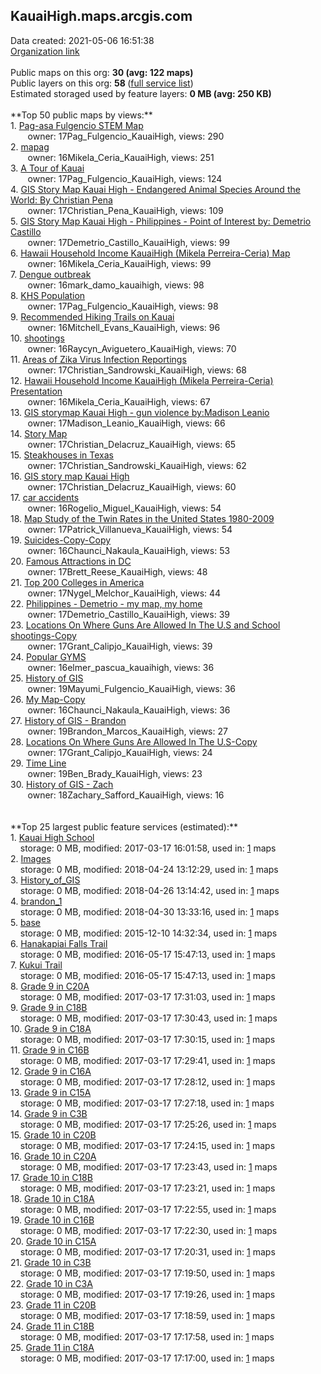 <h2>KauaiHigh.maps.arcgis.com</h2> Data created: 2021-05-06 16:51:38 <br /><a target='new' href='https://KauaiHigh.maps.arcgis.com'>Organization link</a><br /><br />Public maps on this org: <b>30 (avg: 122 maps)</b><br />Public layers on this org: <b>58 </b>(<a target='new' href='https://services.arcgis.com/Xu6eQwAAXoCDegcr/ArcGIS/rest/services'>full service list</a>)<br />Estimated storaged used by feature layers: <b>0 MB (avg: 250 KB)</b><br /><br />**Top 50 public maps by views:**<br />  1. <a target='new' href='https://www.arcgis.com/home/item.html?id=434dfa4305ff4699bcc49f7ec2cba645'>Pag-asa Fulgencio STEM Map</a> <br />  &nbsp;&nbsp;&nbsp;&nbsp; &nbsp;&nbsp;owner: 17Pag_Fulgencio_KauaiHigh, views: 290<br />  2. <a target='new' href='https://www.arcgis.com/home/item.html?id=a739a8c6c482440ead2b20746e605369'>mapag</a> <br />  &nbsp;&nbsp;&nbsp;&nbsp; &nbsp;&nbsp;owner: 16Mikela_Ceria_KauaiHigh, views: 251<br />  3. <a target='new' href='https://www.arcgis.com/home/item.html?id=2c4dc898ee824644a6e0ad2521d066e7'>A Tour of Kauai</a> <br />  &nbsp;&nbsp;&nbsp;&nbsp; &nbsp;&nbsp;owner: 17Pag_Fulgencio_KauaiHigh, views: 124<br />  4. <a target='new' href='https://www.arcgis.com/home/item.html?id=45f7c6bd44d74cdcba5cb4197f5a1964'>GIS Story Map Kauai High - Endangered Animal Species Around the World: By Christian Pena</a> <br />  &nbsp;&nbsp;&nbsp;&nbsp; &nbsp;&nbsp;owner: 17Christian_Pena_KauaiHigh, views: 109<br />  5. <a target='new' href='https://www.arcgis.com/home/item.html?id=c6c48800506f40479ea239f66d37640d'>GIS Story Map Kauai High - Philippines - Point of Interest by: Demetrio Castillo</a> <br />  &nbsp;&nbsp;&nbsp;&nbsp; &nbsp;&nbsp;owner: 17Demetrio_Castillo_KauaiHigh, views: 99<br />  6. <a target='new' href='https://www.arcgis.com/home/item.html?id=a489fa7a201b48169df26adc8d7c69fd'>Hawaii Household Income KauaiHigh (Mikela Perreira-Ceria) Map</a> <br />  &nbsp;&nbsp;&nbsp;&nbsp; &nbsp;&nbsp;owner: 16Mikela_Ceria_KauaiHigh, views: 99<br />  7. <a target='new' href='https://www.arcgis.com/home/item.html?id=606403d146d64243b0c71199e5ffc49f'>Dengue outbreak</a> <br />  &nbsp;&nbsp;&nbsp;&nbsp; &nbsp;&nbsp;owner: 16mark_damo_kauaihigh, views: 98<br />  8. <a target='new' href='https://www.arcgis.com/home/item.html?id=8849cc4057af4136b79a10f10aa73d6a'>KHS Population</a> <br />  &nbsp;&nbsp;&nbsp;&nbsp; &nbsp;&nbsp;owner: 17Pag_Fulgencio_KauaiHigh, views: 98<br />  9. <a target='new' href='https://www.arcgis.com/home/item.html?id=fecb299f59be4a8bac38c35f0d1e4962'>Recommended Hiking Trails on Kauai</a> <br />  &nbsp;&nbsp;&nbsp;&nbsp; &nbsp;&nbsp;owner: 16Mitchell_Evans_KauaiHigh, views: 96<br />  10. <a target='new' href='https://www.arcgis.com/home/item.html?id=0817c192ed924bae82d92dfb12a641e2'>shootings</a> <br />  &nbsp;&nbsp;&nbsp;&nbsp; &nbsp;&nbsp;owner: 16Raycyn_Aviguetero_KauaiHigh, views: 70<br />  11. <a target='new' href='https://www.arcgis.com/home/item.html?id=150044274ea54d3180ac5fa314ef0c3e'>Areas of Zika Virus Infection Reportings</a> <br />  &nbsp;&nbsp;&nbsp;&nbsp; &nbsp;&nbsp;owner: 17Christian_Sandrowski_KauaiHigh, views: 68<br />  12. <a target='new' href='https://www.arcgis.com/home/item.html?id=34672472f124497888f8da1e014bcaaa'>Hawaii Household Income KauaiHigh (Mikela Perreira-Ceria) Presentation</a> <br />  &nbsp;&nbsp;&nbsp;&nbsp; &nbsp;&nbsp;owner: 16Mikela_Ceria_KauaiHigh, views: 67<br />  13. <a target='new' href='https://www.arcgis.com/home/item.html?id=1f4b58810d454e73a0f80a764415ed2d'>GIS storymap Kauai High - gun violence by:Madison Leanio</a> <br />  &nbsp;&nbsp;&nbsp;&nbsp; &nbsp;&nbsp;owner: 17Madison_Leanio_KauaiHigh, views: 66<br />  14. <a target='new' href='https://www.arcgis.com/home/item.html?id=226119395bd843248aff1d142f7012f0'>Story Map</a> <br />  &nbsp;&nbsp;&nbsp;&nbsp; &nbsp;&nbsp;owner: 17Christian_Delacruz_KauaiHigh, views: 65<br />  15. <a target='new' href='https://www.arcgis.com/home/item.html?id=34a530141f234ac390e9990eb241cc3a'>Steakhouses in Texas</a> <br />  &nbsp;&nbsp;&nbsp;&nbsp; &nbsp;&nbsp;owner: 17Christian_Sandrowski_KauaiHigh, views: 62<br />  16. <a target='new' href='https://www.arcgis.com/home/item.html?id=e776b59c17bd4d55af833ad822eae40a'>GIS story map Kauai High</a> <br />  &nbsp;&nbsp;&nbsp;&nbsp; &nbsp;&nbsp;owner: 17Christian_Delacruz_KauaiHigh, views: 60<br />  17. <a target='new' href='https://www.arcgis.com/home/item.html?id=6b6f0388c983430fbf7fb43a050fd4a8'>car accidents</a> <br />  &nbsp;&nbsp;&nbsp;&nbsp; &nbsp;&nbsp;owner: 16Rogelio_Miguel_KauaiHigh, views: 54<br />  18. <a target='new' href='https://www.arcgis.com/home/item.html?id=9b5eecb15eaf4e819dc0a19fbcd1d2c7'>Map Study of the Twin Rates in the United States 1980-2009</a> <br />  &nbsp;&nbsp;&nbsp;&nbsp; &nbsp;&nbsp;owner: 17Patrick_Villanueva_KauaiHigh, views: 54<br />  19. <a target='new' href='https://www.arcgis.com/home/item.html?id=9bed80b7fc50436bad3fda7323b3279b'>Suicides-Copy-Copy</a> <br />  &nbsp;&nbsp;&nbsp;&nbsp; &nbsp;&nbsp;owner: 16Chaunci_Nakaula_KauaiHigh, views: 53<br />  20. <a target='new' href='https://www.arcgis.com/home/item.html?id=e90e9102b20144a7b0efa1653b655865'>Famous Attractions in DC</a> <br />  &nbsp;&nbsp;&nbsp;&nbsp; &nbsp;&nbsp;owner: 17Brett_Reese_KauaiHigh, views: 48<br />  21. <a target='new' href='https://www.arcgis.com/home/item.html?id=1c4e29cd4859476d945dca80de097b4c'>Top 200 Colleges in America</a> <br />  &nbsp;&nbsp;&nbsp;&nbsp; &nbsp;&nbsp;owner: 17Nygel_Melchor_KauaiHigh, views: 44<br />  22. <a target='new' href='https://www.arcgis.com/home/item.html?id=84f98ab5f9714fbdab7b7aeca4f2b849'>Philippines - Demetrio - my map, my home</a> <br />  &nbsp;&nbsp;&nbsp;&nbsp; &nbsp;&nbsp;owner: 17Demetrio_Castillo_KauaiHigh, views: 39<br />  23. <a target='new' href='https://www.arcgis.com/home/item.html?id=210434efcc49427d877d6a1f9ebeebbf'>Locations On Where Guns Are Allowed In The U.S and School shootings-Copy</a> <br />  &nbsp;&nbsp;&nbsp;&nbsp; &nbsp;&nbsp;owner: 17Grant_Calipjo_KauaiHigh, views: 39<br />  24. <a target='new' href='https://www.arcgis.com/home/item.html?id=06771434f9924f78aec474fc40822237'>Popular GYMS</a> <br />  &nbsp;&nbsp;&nbsp;&nbsp; &nbsp;&nbsp;owner: 16elmer_pascua_kauaihigh, views: 36<br />  25. <a target='new' href='https://www.arcgis.com/home/item.html?id=91318bee32824531876e8c76e1775d02'>History of GIS</a> <br />  &nbsp;&nbsp;&nbsp;&nbsp; &nbsp;&nbsp;owner: 19Mayumi_Fulgencio_KauaiHigh, views: 36<br />  26. <a target='new' href='https://www.arcgis.com/home/item.html?id=caa120b0bee146559af4589f226b0acb'>My Map-Copy</a> <br />  &nbsp;&nbsp;&nbsp;&nbsp; &nbsp;&nbsp;owner: 16Chaunci_Nakaula_KauaiHigh, views: 36<br />  27. <a target='new' href='https://www.arcgis.com/home/item.html?id=d6ff964b31ec47f48e93c6f39c8bc984'>History of GIS - Brandon</a> <br />  &nbsp;&nbsp;&nbsp;&nbsp; &nbsp;&nbsp;owner: 19Brandon_Marcos_KauaiHigh, views: 27<br />  28. <a target='new' href='https://www.arcgis.com/home/item.html?id=32eeac3106b9457bb4afa8a66668a5a1'>Locations On Where Guns Are Allowed In The U.S-Copy</a> <br />  &nbsp;&nbsp;&nbsp;&nbsp; &nbsp;&nbsp;owner: 17Grant_Calipjo_KauaiHigh, views: 24<br />  29. <a target='new' href='https://www.arcgis.com/home/item.html?id=144a19b0387047dd84bb357fc72fcc0c'>Time Line </a> <br />  &nbsp;&nbsp;&nbsp;&nbsp; &nbsp;&nbsp;owner: 19Ben_Brady_KauaiHigh, views: 23<br />  30. <a target='new' href='https://www.arcgis.com/home/item.html?id=6d34bbcf143147998862c64d34f58ad6'>History of GIS - Zach</a> <br />  &nbsp;&nbsp;&nbsp;&nbsp; &nbsp;&nbsp;owner: 18Zachary_Safford_KauaiHigh, views: 16<br /><br /><br />**Top 25 largest public feature services (estimated):**<br /> 1. <a target='new' href='https://www.arcgis.com/home/item.html?id=ad03385b23ae4c2f99ab370b5d37757c'>Kauai High School</a><br /> &nbsp;&nbsp;&nbsp;&nbsp;storage: 0 MB, modified: 2017-03-17 16:01:58,  used in: <a target='new' href='https://ed-ind-tb.s3-us-west-1.amazonaws.com/ADI/ad03385b23ae4c2f99ab370b5d37757c.html'> 1</a> maps<br /> 2. <a target='new' href='https://www.arcgis.com/home/item.html?id=5bf1ba06c8ee4248afb76fb20e28896b'>Images</a><br /> &nbsp;&nbsp;&nbsp;&nbsp;storage: 0 MB, modified: 2018-04-24 13:12:29,  used in: <a target='new' href='https://ed-ind-tb.s3-us-west-1.amazonaws.com/ADI/5bf1ba06c8ee4248afb76fb20e28896b.html'> 1</a> maps<br /> 3. <a target='new' href='https://www.arcgis.com/home/item.html?id=bdc8e6be80d14d63a219b81a68e4a420'>History_of_GIS</a><br /> &nbsp;&nbsp;&nbsp;&nbsp;storage: 0 MB, modified: 2018-04-26 13:14:42,  used in: <a target='new' href='https://ed-ind-tb.s3-us-west-1.amazonaws.com/ADI/bdc8e6be80d14d63a219b81a68e4a420.html'> 1</a> maps<br /> 4. <a target='new' href='https://www.arcgis.com/home/item.html?id=40e26df011784449a0319b16ef8ec4a4'>brandon_1</a><br /> &nbsp;&nbsp;&nbsp;&nbsp;storage: 0 MB, modified: 2018-04-30 13:33:16,  used in: <a target='new' href='https://ed-ind-tb.s3-us-west-1.amazonaws.com/ADI/40e26df011784449a0319b16ef8ec4a4.html'> 1</a> maps<br /> 5. <a target='new' href='https://www.arcgis.com/home/item.html?id=042be1f3c1b94cbd8e549988d01deee3'>base</a><br /> &nbsp;&nbsp;&nbsp;&nbsp;storage: 0 MB, modified: 2015-12-10 14:32:34,  used in: <a target='new' href='https://ed-ind-tb.s3-us-west-1.amazonaws.com/ADI/042be1f3c1b94cbd8e549988d01deee3.html'> 1</a> maps<br /> 6. <a target='new' href='https://www.arcgis.com/home/item.html?id=6b676ac0fac8420fa7357860336274c3'>Hanakapiai Falls Trail</a><br /> &nbsp;&nbsp;&nbsp;&nbsp;storage: 0 MB, modified: 2016-05-17 15:47:13,  used in: <a target='new' href='https://ed-ind-tb.s3-us-west-1.amazonaws.com/ADI/6b676ac0fac8420fa7357860336274c3.html'> 1</a> maps<br /> 7. <a target='new' href='https://www.arcgis.com/home/item.html?id=ad0ad5f59fab492db36bd39a41d87e01'>Kukui Trail</a><br /> &nbsp;&nbsp;&nbsp;&nbsp;storage: 0 MB, modified: 2016-05-17 15:47:13,  used in: <a target='new' href='https://ed-ind-tb.s3-us-west-1.amazonaws.com/ADI/ad0ad5f59fab492db36bd39a41d87e01.html'> 1</a> maps<br /> 8. <a target='new' href='https://www.arcgis.com/home/item.html?id=f6c905c44a174229948fdb4ad2e6fc80'>Grade 9 in C20A</a><br /> &nbsp;&nbsp;&nbsp;&nbsp;storage: 0 MB, modified: 2017-03-17 17:31:03,  used in: <a target='new' href='https://ed-ind-tb.s3-us-west-1.amazonaws.com/ADI/f6c905c44a174229948fdb4ad2e6fc80.html'> 1</a> maps<br /> 9. <a target='new' href='https://www.arcgis.com/home/item.html?id=f535bb7c56a74e97a338a50678862467'>Grade 9 in C18B</a><br /> &nbsp;&nbsp;&nbsp;&nbsp;storage: 0 MB, modified: 2017-03-17 17:30:43,  used in: <a target='new' href='https://ed-ind-tb.s3-us-west-1.amazonaws.com/ADI/f535bb7c56a74e97a338a50678862467.html'> 1</a> maps<br /> 10. <a target='new' href='https://www.arcgis.com/home/item.html?id=6ac5522f86d44392a116acf5b4306a8b'>Grade 9 in C18A</a><br /> &nbsp;&nbsp;&nbsp;&nbsp;storage: 0 MB, modified: 2017-03-17 17:30:15,  used in: <a target='new' href='https://ed-ind-tb.s3-us-west-1.amazonaws.com/ADI/6ac5522f86d44392a116acf5b4306a8b.html'> 1</a> maps<br /> 11. <a target='new' href='https://www.arcgis.com/home/item.html?id=2d5cd3b4fb464650b888782298906c3f'>Grade 9 in C16B</a><br /> &nbsp;&nbsp;&nbsp;&nbsp;storage: 0 MB, modified: 2017-03-17 17:29:41,  used in: <a target='new' href='https://ed-ind-tb.s3-us-west-1.amazonaws.com/ADI/2d5cd3b4fb464650b888782298906c3f.html'> 1</a> maps<br /> 12. <a target='new' href='https://www.arcgis.com/home/item.html?id=110ae920c2a1402ab8ec318e3092e19b'>Grade 9 in C16A</a><br /> &nbsp;&nbsp;&nbsp;&nbsp;storage: 0 MB, modified: 2017-03-17 17:28:12,  used in: <a target='new' href='https://ed-ind-tb.s3-us-west-1.amazonaws.com/ADI/110ae920c2a1402ab8ec318e3092e19b.html'> 1</a> maps<br /> 13. <a target='new' href='https://www.arcgis.com/home/item.html?id=2418a081d3b54e85b5f541880b7c6ecb'>Grade 9 in C15A</a><br /> &nbsp;&nbsp;&nbsp;&nbsp;storage: 0 MB, modified: 2017-03-17 17:27:18,  used in: <a target='new' href='https://ed-ind-tb.s3-us-west-1.amazonaws.com/ADI/2418a081d3b54e85b5f541880b7c6ecb.html'> 1</a> maps<br /> 14. <a target='new' href='https://www.arcgis.com/home/item.html?id=764814babbd243469e02adce821c4e91'>Grade 9 in C3B</a><br /> &nbsp;&nbsp;&nbsp;&nbsp;storage: 0 MB, modified: 2017-03-17 17:25:26,  used in: <a target='new' href='https://ed-ind-tb.s3-us-west-1.amazonaws.com/ADI/764814babbd243469e02adce821c4e91.html'> 1</a> maps<br /> 15. <a target='new' href='https://www.arcgis.com/home/item.html?id=dedda400395e49abb09a6dec54c08623'>Grade 10 in C20B</a><br /> &nbsp;&nbsp;&nbsp;&nbsp;storage: 0 MB, modified: 2017-03-17 17:24:15,  used in: <a target='new' href='https://ed-ind-tb.s3-us-west-1.amazonaws.com/ADI/dedda400395e49abb09a6dec54c08623.html'> 1</a> maps<br /> 16. <a target='new' href='https://www.arcgis.com/home/item.html?id=bacd57754b1245f389ec3e7052569fce'>Grade 10 in C20A</a><br /> &nbsp;&nbsp;&nbsp;&nbsp;storage: 0 MB, modified: 2017-03-17 17:23:43,  used in: <a target='new' href='https://ed-ind-tb.s3-us-west-1.amazonaws.com/ADI/bacd57754b1245f389ec3e7052569fce.html'> 1</a> maps<br /> 17. <a target='new' href='https://www.arcgis.com/home/item.html?id=6cec41b7aa0e4337ac5052325528d2f9'>Grade 10 in C18B</a><br /> &nbsp;&nbsp;&nbsp;&nbsp;storage: 0 MB, modified: 2017-03-17 17:23:21,  used in: <a target='new' href='https://ed-ind-tb.s3-us-west-1.amazonaws.com/ADI/6cec41b7aa0e4337ac5052325528d2f9.html'> 1</a> maps<br /> 18. <a target='new' href='https://www.arcgis.com/home/item.html?id=63f70728edfd473f8ec3c4c194ff77d1'>Grade 10 in C18A</a><br /> &nbsp;&nbsp;&nbsp;&nbsp;storage: 0 MB, modified: 2017-03-17 17:22:55,  used in: <a target='new' href='https://ed-ind-tb.s3-us-west-1.amazonaws.com/ADI/63f70728edfd473f8ec3c4c194ff77d1.html'> 1</a> maps<br /> 19. <a target='new' href='https://www.arcgis.com/home/item.html?id=4784078a19264aa2a96a89cb030664f1'>Grade 10 in C16B</a><br /> &nbsp;&nbsp;&nbsp;&nbsp;storage: 0 MB, modified: 2017-03-17 17:22:30,  used in: <a target='new' href='https://ed-ind-tb.s3-us-west-1.amazonaws.com/ADI/4784078a19264aa2a96a89cb030664f1.html'> 1</a> maps<br /> 20. <a target='new' href='https://www.arcgis.com/home/item.html?id=760e69b4c1374a80aac4026cc79a2dc1'>Grade 10 in C15A</a><br /> &nbsp;&nbsp;&nbsp;&nbsp;storage: 0 MB, modified: 2017-03-17 17:20:31,  used in: <a target='new' href='https://ed-ind-tb.s3-us-west-1.amazonaws.com/ADI/760e69b4c1374a80aac4026cc79a2dc1.html'> 1</a> maps<br /> 21. <a target='new' href='https://www.arcgis.com/home/item.html?id=fbfeeb29abb14467a4f062f2d22b27c7'>Grade 10 in C3B</a><br /> &nbsp;&nbsp;&nbsp;&nbsp;storage: 0 MB, modified: 2017-03-17 17:19:50,  used in: <a target='new' href='https://ed-ind-tb.s3-us-west-1.amazonaws.com/ADI/fbfeeb29abb14467a4f062f2d22b27c7.html'> 1</a> maps<br /> 22. <a target='new' href='https://www.arcgis.com/home/item.html?id=ea3406ee6dba4807860f0d945ce7a2ed'>Grade 10 in C3A</a><br /> &nbsp;&nbsp;&nbsp;&nbsp;storage: 0 MB, modified: 2017-03-17 17:19:26,  used in: <a target='new' href='https://ed-ind-tb.s3-us-west-1.amazonaws.com/ADI/ea3406ee6dba4807860f0d945ce7a2ed.html'> 1</a> maps<br /> 23. <a target='new' href='https://www.arcgis.com/home/item.html?id=02791d42c3e04fae9b283ffe31337446'>Grade 11 in C20B</a><br /> &nbsp;&nbsp;&nbsp;&nbsp;storage: 0 MB, modified: 2017-03-17 17:18:59,  used in: <a target='new' href='https://ed-ind-tb.s3-us-west-1.amazonaws.com/ADI/02791d42c3e04fae9b283ffe31337446.html'> 1</a> maps<br /> 24. <a target='new' href='https://www.arcgis.com/home/item.html?id=6c0dc63c6b254ee69e9536fd8957802c'>Grade 11 in C18B</a><br /> &nbsp;&nbsp;&nbsp;&nbsp;storage: 0 MB, modified: 2017-03-17 17:17:58,  used in: <a target='new' href='https://ed-ind-tb.s3-us-west-1.amazonaws.com/ADI/6c0dc63c6b254ee69e9536fd8957802c.html'> 1</a> maps<br /> 25. <a target='new' href='https://www.arcgis.com/home/item.html?id=51fb801bcd814dbc91e81490e2b0fc78'>Grade 11 in C18A</a><br /> &nbsp;&nbsp;&nbsp;&nbsp;storage: 0 MB, modified: 2017-03-17 17:17:00,  used in: <a target='new' href='https://ed-ind-tb.s3-us-west-1.amazonaws.com/ADI/51fb801bcd814dbc91e81490e2b0fc78.html'> 1</a> maps<br />